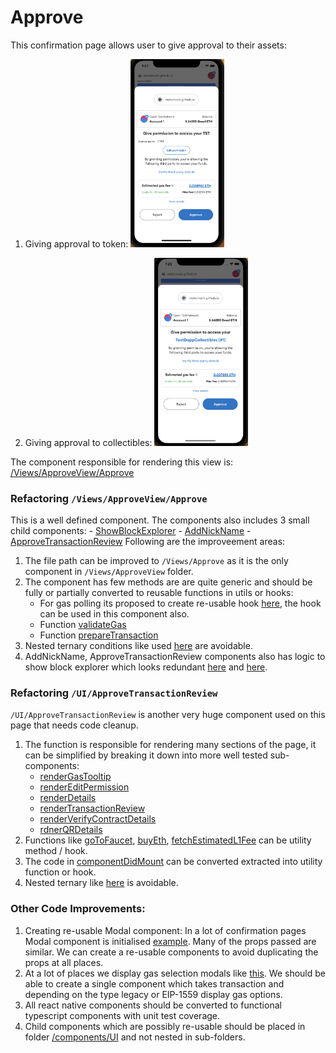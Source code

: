 # Approve

This confirmation page allows user to give approval to their assets:

1. Giving approval to token:
   <img src="https://github.com/MetaMask/metamask-mobile/blob/approve_architectural_doc/docs/confirmation-refactoring/approve/approve_token.png?raw=true" width="150"/>

2. Giving approval to collectibles:
   <img src="https://github.com/MetaMask/metamask-mobile/blob/approve_architectural_doc/docs/confirmation-refactoring/approve/approve_collectible.png?raw=true" width="150"/>

The component responsible for rendering this view is: [/Views/ApproveView/Approve](https://github.com/MetaMask/metamask-mobile/blob/main/app/components/Views/ApproveView/Approve)

### Refactoring `/Views/ApproveView/Approve`

This is a well defined component. The components also includes 3 small child components: - [ShowBlockExplorer](https://github.com/MetaMask/metamask-mobile/tree/main/app/components/UI/ApproveTransactionReview/ShowBlockExplorer) - [AddNickName](https://github.com/MetaMask/metamask-mobile/tree/main/app/components/UI/ApproveTransactionReview/AddNickname) - [ApproveTransactionReview](https://github.com/MetaMask/metamask-mobile/blob/main/app/components/UI/ApproveTransactionReview/index.js)
Following are the improveement areas:

1. The file path can be improved to `/Views/Approve` as it is the only component in `/Views/ApproveView` folder.
2. The component has few methods are are quite generic and should be fully or partially converted to reusable functions in utils or hooks:
   - For gas polling its proposed to create re-usable hook [here](https://github.com/MetaMask/metamask-mobile/pull/6003/files#diff-7c74af67b37335b69af34b0dc466c46bc3a08e37832414f7eba12984bcbf5abfR119), the hook can be used in this component also.
   - Function [validateGas](https://github.com/MetaMask/metamask-mobile/blob/a803bec1d941f92062349f1edb619f447819f932/app/components/Views/ApproveView/Approve/index.js#L326)
   - Function [prepareTransaction](https://github.com/MetaMask/metamask-mobile/blob/a803bec1d941f92062349f1edb619f447819f932/app/components/Views/ApproveView/Approve/index.js#L350)
3. Nested ternary conditions like used [here](https://github.com/MetaMask/metamask-mobile/blob/a803bec1d941f92062349f1edb619f447819f932/app/components/Views/ApproveView/Approve/index.js#L625) are avoidable.
4. AddNickName, ApproveTransactionReview components also has logic to show block explorer which looks redundant [here](https://github.com/MetaMask/metamask-mobile/blob/a803bec1d941f92062349f1edb619f447819f932/app/components/UI/ApproveTransactionReview/AddNickname/index.tsx#L150) and [here](https://github.com/MetaMask/metamask-mobile/blob/f5d3bb82924bce231fee76ef29d7ba077886bc17/app/components/UI/ApproveTransactionReview/index.js#L949).

### Refactoring `/UI/ApproveTransactionReview`

`/UI/ApproveTransactionReview` is another very huge component used on this page that needs code cleanup.

1. The function is responsible for rendering many sections of the page, it can be simplified by breaking it down into more well tested sub-components:
   - [renderGasTooltip](https://github.com/MetaMask/metamask-mobile/blob/f5d3bb82924bce231fee76ef29d7ba077886bc17/app/components/UI/ApproveTransactionReview/index.js#L564)
   - [renderEditPermission](https://github.com/MetaMask/metamask-mobile/blob/f5d3bb82924bce231fee76ef29d7ba077886bc17/app/components/UI/ApproveTransactionReview/index.js#L596)
   - [renderDetails](https://github.com/MetaMask/metamask-mobile/blob/f5d3bb82924bce231fee76ef29d7ba077886bc17/app/components/UI/ApproveTransactionReview/index.js#L630)
   - [renderTransactionReview](https://github.com/MetaMask/metamask-mobile/blob/f5d3bb82924bce231fee76ef29d7ba077886bc17/app/components/UI/ApproveTransactionReview/index.js#L847)
   - [renderVerifyContractDetails](https://github.com/MetaMask/metamask-mobile/blob/f5d3bb82924bce231fee76ef29d7ba077886bc17/app/components/UI/ApproveTransactionReview/index.js#L885)
   - [rdnerQRDetails](https://github.com/MetaMask/metamask-mobile/blob/f5d3bb82924bce231fee76ef29d7ba077886bc17/app/components/UI/ApproveTransactionReview/index.js#L996)
2. Functions like [goToFaucet](https://github.com/MetaMask/metamask-mobile/blob/f5d3bb82924bce231fee76ef29d7ba077886bc17/app/components/UI/ApproveTransactionReview/index.js#L986), [buyEth](https://github.com/MetaMask/metamask-mobile/blob/f5d3bb82924bce231fee76ef29d7ba077886bc17/app/components/UI/ApproveTransactionReview/index.js#L962), [fetchEstimatedL1Fee](https://github.com/MetaMask/metamask-mobile/blob/f5d3bb82924bce231fee76ef29d7ba077886bc17/app/components/UI/ApproveTransactionReview/index.js#L271) can be utility method / hook.
3. The code in [componentDidMount](https://github.com/MetaMask/metamask-mobile/blob/f5d3bb82924bce231fee76ef29d7ba077886bc17/app/components/UI/ApproveTransactionReview/index.js#L293) can be converted extracted into utility function or hook.
4. Nested ternary like [here](https://github.com/MetaMask/metamask-mobile/blob/f5d3bb82924bce231fee76ef29d7ba077886bc17/app/components/UI/ApproveTransactionReview/index.js#L1032) is avoidable.

### Other Code Improvements:

1. Creating re-usable Modal component: In a lot of confirmation pages Modal component is initialised [example](https://github.com/MetaMask/metamask-mobile/blob/a803bec1d941f92062349f1edb619f447819f932/app/components/Views/ApproveView/Approve/index.js#L606). Many of the props passed are similar. We can create a re-usable components to avoid duplicating the props at all places.
2. At a lot of places we display gas selection modals like [this](https://github.com/MetaMask/metamask-mobile/blob/a803bec1d941f92062349f1edb619f447819f932/app/components/Views/ApproveView/Approve/index.js#L690). We should be able to create a single component which takes transaction and depending on the type legacy or EIP-1559 display gas options.
3. All react native components should be converted to functional typescript components with unit test coverage.
4. Child components which are possibly re-usable should be placed in folder [/components/UI](https://github.com/MetaMask/metamask-mobile/blob/main/app/components/UI) and not nested in sub-folders.
